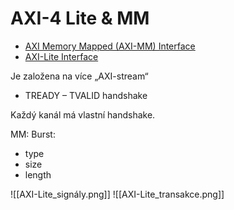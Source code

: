 # AXI-4 Lite & MM

- [AXI Memory Mapped (AXI-MM) Interface](https://www.intel.com/content/www/us/en/docs/programmable/789389/24-1-2-0-0/axi-memory-mapped-axi-mm-interface.html)
- [AXI-Lite Interface](https://www.intel.com/content/www/us/en/docs/programmable/789389/24-1-2-0-0/axi-lite-interface.html)

Je založena na více „AXI-stream“
- TREADY – TVALID handshake

Každý kanál má vlastní handshake.

MM:
Burst:
- type
- size
- length

![[AXI-Lite_signály.png]]
![[AXI-Lite_transakce.png]]

